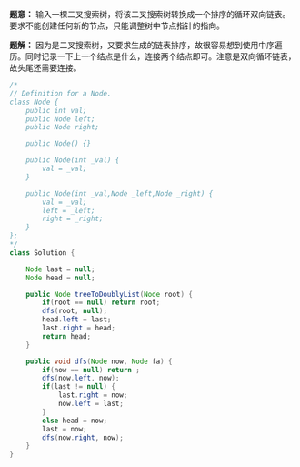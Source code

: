 **题意：** 输入一棵二叉搜索树，将该二叉搜索树转换成一个排序的循环双向链表。要求不能创建任何新的节点，只能调整树中节点指针的指向。

**题解：** 因为是二叉搜索树，又要求生成的链表排序，故很容易想到使用中序遍历。同时记录一下上一个结点是什么，连接两个结点即可。注意是双向循环链表，故头尾还需要连接。

```java
/*
// Definition for a Node.
class Node {
    public int val;
    public Node left;
    public Node right;

    public Node() {}

    public Node(int _val) {
        val = _val;
    }

    public Node(int _val,Node _left,Node _right) {
        val = _val;
        left = _left;
        right = _right;
    }
};
*/
class Solution {

    Node last = null;
    Node head = null;

    public Node treeToDoublyList(Node root) {
        if(root == null) return root;
        dfs(root, null);
        head.left = last;
        last.right = head;
        return head;
    }

    public void dfs(Node now, Node fa) {
        if(now == null) return ;
        dfs(now.left, now);
        if(last != null) {
            last.right = now;
            now.left = last;
        }
        else head = now;
        last = now;
        dfs(now.right, now);
    }
}
```
